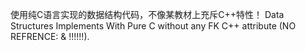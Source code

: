 使用纯C语言实现的数据结构代码，不像某教材上充斥C++特性！
Data Structures Implements With Pure C without any FK C++ attribute (NO REFRENCE: & !!!!!!).
